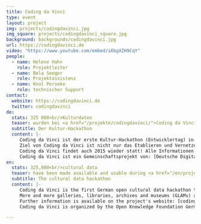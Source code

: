 ```yaml
---
title: Coding da Vinci
type: event
layout: project
img: projects/codingdavinci.jpg
img_square: projects/codingdavinci_square.jpg
background: backgrounds/codingdavinci.jpg
url: https://codingdavinci.de
video: "https://www.youtube.com/embed/i6bgXZH9CqY"
people:
  - name: Helene Hahn
    role: Projektleiter
  - name: Bela Seeger
    role: Projektassistenz
  - name: Knut Perseke
    role: technischer Support
contact:
  website: https://codingdavinci.de
  twitter: codingdavinci
de:
  stats: 325 000<br/>Kulturdaten
  teaser: wurden bei <a href="/projekte/codingdavinci/">Coding da Vinci</a> für alle zugänglich und nutzbar gemacht.
  subtitle: Der Kultur-Hackathon
  content: |-
     Coding da Vinci ist der erste Kultur-Hackathon (Entwicklertag) in Deutschland, der Entwickler/innen, Designer/innen und Gamer/innen zusammenbringt, um in Kooperation mit Kultureinrichtungen aus offenen Daten und eigener Kreativität neue Anwendungen, mobile Apps, Spiele und Visualisierungen umzusetzen.
     Ziel von Coding da Vinci ist nicht nur das Etablieren und Vernetzen einer technikaffinen und kulturbegeisterten Community, sondern insbesondere das kreative Ausschöpfen der technischen Möglichkeiten, die in unserem digitalen Kulturerbe stecken. Wir setzen uns für die freie Verfügbarkeit und Nutzbarkeit von Kulturdaten ein und stellen sicher, dass sie kreativen Menschen als Rohmaterial für ihre Ideen zur Verfügung stehen.
     Coding da Vinci findet auch 2015 wieder statt! Alle Informationen zu Ablauf, Anmeldung, Daten etc. gibt es unter [codingdavinci.de]( http://www.codingdavinci.de/).
     Coding da Vinci ist ein Gemeinschaftsprojekt von: [Deutsche Digitale Bibliothek]( https://www.deutsche-digitale-bibliothek.de/), [Servicestelle Digitalisierung Berlin]( http://www.servicestelle-digitalisierung.de/confluence/pages/viewpage.action?pageId=917513), [Wikimedia Deutschland](https://wikimedia.de/wiki/Hauptseite).
en:
  stats: 325,000<br/>cultural data
  teaser: have been made available and usable during <a href="/en/projekte/codingdavinci/">Coding da Vinci</a>.
  subtitle: The cultural data hackathon
  content: |-
     Coding da Vinci is the first German open cultural data hackathon that brings together cultural heritage institutions and the hacker & designer community to develop ideas and prototypes for the cultural sector and the public. 
     More and more galleries, libraries, archives and museums (GLAMs) are digitizing their collections to make them accessible online and to preserve our heritage for future generations. But only if this cultural data is made accessible openly (according to the Open Definition), it can serve as the creative basis for innovative new applications and projects. Coding da Vinci proactively approaches GLAMs to release cultural data openly, in order to offer its participants a platform to experiment and innovate.
     Further information is available on the project's website: [codingdavinci.de]( http://www.codingdavinci.de/)
     Coding da Vinci is organized by the Open Knowledge Foundation Germany, the [German Digital Library]( https://www.deutsche-digitale-bibliothek.de/), the [Service Center for Digitalization Berlin]( http://www.servicestelle-digitalisierung.de/confluence/pages/viewpage.action?pageId=917513) and [Wikimedia Germany](https://wikimedia.de/wiki/Hauptseite). 

---
```


